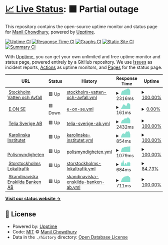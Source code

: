 # [📈 Live Status](https://keywordnew.github.io/stockholm-watchtower): <!--live status--> **🟧 Partial outage**

This repository contains the open-source uptime monitor and status page for [Manil Chowdhury](https://manil.xyz), powered by [Upptime](https://github.com/upptime/upptime).

[![Uptime CI](https://github.com/keywordnew/stockholm-watchtower/workflows/Uptime%20CI/badge.svg)](https://github.com/keywordnew/stockholm-watchtower/actions?query=workflow%3A%22Uptime+CI%22)
[![Response Time CI](https://github.com/keywordnew/stockholm-watchtower/workflows/Response%20Time%20CI/badge.svg)](https://github.com/keywordnew/stockholm-watchtower/actions?query=workflow%3A%22Response+Time+CI%22)
[![Graphs CI](https://github.com/keywordnew/stockholm-watchtower/workflows/Graphs%20CI/badge.svg)](https://github.com/keywordnew/stockholm-watchtower/actions?query=workflow%3A%22Graphs+CI%22)
[![Static Site CI](https://github.com/keywordnew/stockholm-watchtower/workflows/Static%20Site%20CI/badge.svg)](https://github.com/keywordnew/stockholm-watchtower/actions?query=workflow%3A%22Static+Site+CI%22)
[![Summary CI](https://github.com/keywordnew/stockholm-watchtower/workflows/Summary%20CI/badge.svg)](https://github.com/keywordnew/stockholm-watchtower/actions?query=workflow%3A%22Summary+CI%22)

With [Upptime](https://upptime.js.org), you can get your own unlimited and free uptime monitor and status page, powered entirely by a GitHub repository. We use [Issues](https://github.com/keywordnew/stockholm-watchtower/issues) as incident reports, [Actions](https://github.com/keywordnew/stockholm-watchtower/actions) as uptime monitors, and [Pages](https://keywordnew.github.io/stockholm-watchtower) for the status page.

<!--start: status pages-->
<!-- This summary is generated by Upptime (https://github.com/upptime/upptime) -->
<!-- Do not edit this manually, your changes will be overwritten -->
<!-- prettier-ignore -->
| URL | Status | History | Response Time | Uptime |
| --- | ------ | ------- | ------------- | ------ |
| <img alt="" src="https://nilspace.xyz/content/images/2023/05/water.png" height="13"> [Stockholm Vatten och Avfall](https://www.stockholmvattenochavfall.se/) | 🟩 Up | [stockholm-vatten-och-avfall.yml](https://github.com/keywordnew/stockholm-watchtower/commits/HEAD/history/stockholm-vatten-och-avfall.yml) | <details><summary><img alt="Response time graph" src="./graphs/stockholm-vatten-och-avfall/response-time-week.png" height="20"> 2316ms</summary><br><a href="https://keywordnew.github.io/stockholm-watchtower/history/stockholm-vatten-och-avfall"><img alt="Response time 2258" src="https://img.shields.io/endpoint?url=https%3A%2F%2Fraw.githubusercontent.com%2Fkeywordnew%2Fstockholm-watchtower%2FHEAD%2Fapi%2Fstockholm-vatten-och-avfall%2Fresponse-time.json"></a><br><a href="https://keywordnew.github.io/stockholm-watchtower/history/stockholm-vatten-och-avfall"><img alt="24-hour response time 1859" src="https://img.shields.io/endpoint?url=https%3A%2F%2Fraw.githubusercontent.com%2Fkeywordnew%2Fstockholm-watchtower%2FHEAD%2Fapi%2Fstockholm-vatten-och-avfall%2Fresponse-time-day.json"></a><br><a href="https://keywordnew.github.io/stockholm-watchtower/history/stockholm-vatten-och-avfall"><img alt="7-day response time 2316" src="https://img.shields.io/endpoint?url=https%3A%2F%2Fraw.githubusercontent.com%2Fkeywordnew%2Fstockholm-watchtower%2FHEAD%2Fapi%2Fstockholm-vatten-och-avfall%2Fresponse-time-week.json"></a><br><a href="https://keywordnew.github.io/stockholm-watchtower/history/stockholm-vatten-och-avfall"><img alt="30-day response time 2425" src="https://img.shields.io/endpoint?url=https%3A%2F%2Fraw.githubusercontent.com%2Fkeywordnew%2Fstockholm-watchtower%2FHEAD%2Fapi%2Fstockholm-vatten-och-avfall%2Fresponse-time-month.json"></a><br><a href="https://keywordnew.github.io/stockholm-watchtower/history/stockholm-vatten-och-avfall"><img alt="1-year response time 2224" src="https://img.shields.io/endpoint?url=https%3A%2F%2Fraw.githubusercontent.com%2Fkeywordnew%2Fstockholm-watchtower%2FHEAD%2Fapi%2Fstockholm-vatten-och-avfall%2Fresponse-time-year.json"></a></details> | <details><summary><a href="https://keywordnew.github.io/stockholm-watchtower/history/stockholm-vatten-och-avfall">100.00%</a></summary><a href="https://keywordnew.github.io/stockholm-watchtower/history/stockholm-vatten-och-avfall"><img alt="All-time uptime 99.98%" src="https://img.shields.io/endpoint?url=https%3A%2F%2Fraw.githubusercontent.com%2Fkeywordnew%2Fstockholm-watchtower%2FHEAD%2Fapi%2Fstockholm-vatten-och-avfall%2Fuptime.json"></a><br><a href="https://keywordnew.github.io/stockholm-watchtower/history/stockholm-vatten-och-avfall"><img alt="24-hour uptime 100.00%" src="https://img.shields.io/endpoint?url=https%3A%2F%2Fraw.githubusercontent.com%2Fkeywordnew%2Fstockholm-watchtower%2FHEAD%2Fapi%2Fstockholm-vatten-och-avfall%2Fuptime-day.json"></a><br><a href="https://keywordnew.github.io/stockholm-watchtower/history/stockholm-vatten-och-avfall"><img alt="7-day uptime 100.00%" src="https://img.shields.io/endpoint?url=https%3A%2F%2Fraw.githubusercontent.com%2Fkeywordnew%2Fstockholm-watchtower%2FHEAD%2Fapi%2Fstockholm-vatten-och-avfall%2Fuptime-week.json"></a><br><a href="https://keywordnew.github.io/stockholm-watchtower/history/stockholm-vatten-och-avfall"><img alt="30-day uptime 99.96%" src="https://img.shields.io/endpoint?url=https%3A%2F%2Fraw.githubusercontent.com%2Fkeywordnew%2Fstockholm-watchtower%2FHEAD%2Fapi%2Fstockholm-vatten-och-avfall%2Fuptime-month.json"></a><br><a href="https://keywordnew.github.io/stockholm-watchtower/history/stockholm-vatten-och-avfall"><img alt="1-year uptime 99.98%" src="https://img.shields.io/endpoint?url=https%3A%2F%2Fraw.githubusercontent.com%2Fkeywordnew%2Fstockholm-watchtower%2FHEAD%2Fapi%2Fstockholm-vatten-och-avfall%2Fuptime-year.json"></a></details>
| <img alt="" src="https://nilspace.xyz/content/images/2023/05/power-1.png" height="13"> [E.ON SE](https://www.eon.se/) | 🟥 Down | [e-on-se.yml](https://github.com/keywordnew/stockholm-watchtower/commits/HEAD/history/e-on-se.yml) | <details><summary><img alt="Response time graph" src="./graphs/e-on-se/response-time-week.png" height="20"> 161ms</summary><br><a href="https://keywordnew.github.io/stockholm-watchtower/history/e-on-se"><img alt="Response time 146" src="https://img.shields.io/endpoint?url=https%3A%2F%2Fraw.githubusercontent.com%2Fkeywordnew%2Fstockholm-watchtower%2FHEAD%2Fapi%2Fe-on-se%2Fresponse-time.json"></a><br><a href="https://keywordnew.github.io/stockholm-watchtower/history/e-on-se"><img alt="24-hour response time 169" src="https://img.shields.io/endpoint?url=https%3A%2F%2Fraw.githubusercontent.com%2Fkeywordnew%2Fstockholm-watchtower%2FHEAD%2Fapi%2Fe-on-se%2Fresponse-time-day.json"></a><br><a href="https://keywordnew.github.io/stockholm-watchtower/history/e-on-se"><img alt="7-day response time 161" src="https://img.shields.io/endpoint?url=https%3A%2F%2Fraw.githubusercontent.com%2Fkeywordnew%2Fstockholm-watchtower%2FHEAD%2Fapi%2Fe-on-se%2Fresponse-time-week.json"></a><br><a href="https://keywordnew.github.io/stockholm-watchtower/history/e-on-se"><img alt="30-day response time 158" src="https://img.shields.io/endpoint?url=https%3A%2F%2Fraw.githubusercontent.com%2Fkeywordnew%2Fstockholm-watchtower%2FHEAD%2Fapi%2Fe-on-se%2Fresponse-time-month.json"></a><br><a href="https://keywordnew.github.io/stockholm-watchtower/history/e-on-se"><img alt="1-year response time 145" src="https://img.shields.io/endpoint?url=https%3A%2F%2Fraw.githubusercontent.com%2Fkeywordnew%2Fstockholm-watchtower%2FHEAD%2Fapi%2Fe-on-se%2Fresponse-time-year.json"></a></details> | <details><summary><a href="https://keywordnew.github.io/stockholm-watchtower/history/e-on-se">0.00%</a></summary><a href="https://keywordnew.github.io/stockholm-watchtower/history/e-on-se"><img alt="All-time uptime 0.00%" src="https://img.shields.io/endpoint?url=https%3A%2F%2Fraw.githubusercontent.com%2Fkeywordnew%2Fstockholm-watchtower%2FHEAD%2Fapi%2Fe-on-se%2Fuptime.json"></a><br><a href="https://keywordnew.github.io/stockholm-watchtower/history/e-on-se"><img alt="24-hour uptime 0.00%" src="https://img.shields.io/endpoint?url=https%3A%2F%2Fraw.githubusercontent.com%2Fkeywordnew%2Fstockholm-watchtower%2FHEAD%2Fapi%2Fe-on-se%2Fuptime-day.json"></a><br><a href="https://keywordnew.github.io/stockholm-watchtower/history/e-on-se"><img alt="7-day uptime 0.00%" src="https://img.shields.io/endpoint?url=https%3A%2F%2Fraw.githubusercontent.com%2Fkeywordnew%2Fstockholm-watchtower%2FHEAD%2Fapi%2Fe-on-se%2Fuptime-week.json"></a><br><a href="https://keywordnew.github.io/stockholm-watchtower/history/e-on-se"><img alt="30-day uptime 0.00%" src="https://img.shields.io/endpoint?url=https%3A%2F%2Fraw.githubusercontent.com%2Fkeywordnew%2Fstockholm-watchtower%2FHEAD%2Fapi%2Fe-on-se%2Fuptime-month.json"></a><br><a href="https://keywordnew.github.io/stockholm-watchtower/history/e-on-se"><img alt="1-year uptime 0.00%" src="https://img.shields.io/endpoint?url=https%3A%2F%2Fraw.githubusercontent.com%2Fkeywordnew%2Fstockholm-watchtower%2FHEAD%2Fapi%2Fe-on-se%2Fuptime-year.json"></a></details>
| <img alt="" src="https://nilspace.xyz/content/images/2023/05/communication.png" height="13"> [Telia Sverige AB](https://www.telia.se/privat/mitt-telia) | 🟩 Up | [telia-sverige-ab.yml](https://github.com/keywordnew/stockholm-watchtower/commits/HEAD/history/telia-sverige-ab.yml) | <details><summary><img alt="Response time graph" src="./graphs/telia-sverige-ab/response-time-week.png" height="20"> 2432ms</summary><br><a href="https://keywordnew.github.io/stockholm-watchtower/history/telia-sverige-ab"><img alt="Response time 2594" src="https://img.shields.io/endpoint?url=https%3A%2F%2Fraw.githubusercontent.com%2Fkeywordnew%2Fstockholm-watchtower%2FHEAD%2Fapi%2Ftelia-sverige-ab%2Fresponse-time.json"></a><br><a href="https://keywordnew.github.io/stockholm-watchtower/history/telia-sverige-ab"><img alt="24-hour response time 1858" src="https://img.shields.io/endpoint?url=https%3A%2F%2Fraw.githubusercontent.com%2Fkeywordnew%2Fstockholm-watchtower%2FHEAD%2Fapi%2Ftelia-sverige-ab%2Fresponse-time-day.json"></a><br><a href="https://keywordnew.github.io/stockholm-watchtower/history/telia-sverige-ab"><img alt="7-day response time 2432" src="https://img.shields.io/endpoint?url=https%3A%2F%2Fraw.githubusercontent.com%2Fkeywordnew%2Fstockholm-watchtower%2FHEAD%2Fapi%2Ftelia-sverige-ab%2Fresponse-time-week.json"></a><br><a href="https://keywordnew.github.io/stockholm-watchtower/history/telia-sverige-ab"><img alt="30-day response time 2513" src="https://img.shields.io/endpoint?url=https%3A%2F%2Fraw.githubusercontent.com%2Fkeywordnew%2Fstockholm-watchtower%2FHEAD%2Fapi%2Ftelia-sverige-ab%2Fresponse-time-month.json"></a><br><a href="https://keywordnew.github.io/stockholm-watchtower/history/telia-sverige-ab"><img alt="1-year response time 2455" src="https://img.shields.io/endpoint?url=https%3A%2F%2Fraw.githubusercontent.com%2Fkeywordnew%2Fstockholm-watchtower%2FHEAD%2Fapi%2Ftelia-sverige-ab%2Fresponse-time-year.json"></a></details> | <details><summary><a href="https://keywordnew.github.io/stockholm-watchtower/history/telia-sverige-ab">100.00%</a></summary><a href="https://keywordnew.github.io/stockholm-watchtower/history/telia-sverige-ab"><img alt="All-time uptime 99.69%" src="https://img.shields.io/endpoint?url=https%3A%2F%2Fraw.githubusercontent.com%2Fkeywordnew%2Fstockholm-watchtower%2FHEAD%2Fapi%2Ftelia-sverige-ab%2Fuptime.json"></a><br><a href="https://keywordnew.github.io/stockholm-watchtower/history/telia-sverige-ab"><img alt="24-hour uptime 100.00%" src="https://img.shields.io/endpoint?url=https%3A%2F%2Fraw.githubusercontent.com%2Fkeywordnew%2Fstockholm-watchtower%2FHEAD%2Fapi%2Ftelia-sverige-ab%2Fuptime-day.json"></a><br><a href="https://keywordnew.github.io/stockholm-watchtower/history/telia-sverige-ab"><img alt="7-day uptime 100.00%" src="https://img.shields.io/endpoint?url=https%3A%2F%2Fraw.githubusercontent.com%2Fkeywordnew%2Fstockholm-watchtower%2FHEAD%2Fapi%2Ftelia-sverige-ab%2Fuptime-week.json"></a><br><a href="https://keywordnew.github.io/stockholm-watchtower/history/telia-sverige-ab"><img alt="30-day uptime 100.00%" src="https://img.shields.io/endpoint?url=https%3A%2F%2Fraw.githubusercontent.com%2Fkeywordnew%2Fstockholm-watchtower%2FHEAD%2Fapi%2Ftelia-sverige-ab%2Fuptime-month.json"></a><br><a href="https://keywordnew.github.io/stockholm-watchtower/history/telia-sverige-ab"><img alt="1-year uptime 99.62%" src="https://img.shields.io/endpoint?url=https%3A%2F%2Fraw.githubusercontent.com%2Fkeywordnew%2Fstockholm-watchtower%2FHEAD%2Fapi%2Ftelia-sverige-ab%2Fuptime-year.json"></a></details>
| <img alt="" src="https://nilspace.xyz/content/images/2023/05/hospital.png" height="13"> [Karolinska Institutet](https://www.karolinska.se/) | 🟩 Up | [karolinska-institutet.yml](https://github.com/keywordnew/stockholm-watchtower/commits/HEAD/history/karolinska-institutet.yml) | <details><summary><img alt="Response time graph" src="./graphs/karolinska-institutet/response-time-week.png" height="20"> 854ms</summary><br><a href="https://keywordnew.github.io/stockholm-watchtower/history/karolinska-institutet"><img alt="Response time 538" src="https://img.shields.io/endpoint?url=https%3A%2F%2Fraw.githubusercontent.com%2Fkeywordnew%2Fstockholm-watchtower%2FHEAD%2Fapi%2Fkarolinska-institutet%2Fresponse-time.json"></a><br><a href="https://keywordnew.github.io/stockholm-watchtower/history/karolinska-institutet"><img alt="24-hour response time 547" src="https://img.shields.io/endpoint?url=https%3A%2F%2Fraw.githubusercontent.com%2Fkeywordnew%2Fstockholm-watchtower%2FHEAD%2Fapi%2Fkarolinska-institutet%2Fresponse-time-day.json"></a><br><a href="https://keywordnew.github.io/stockholm-watchtower/history/karolinska-institutet"><img alt="7-day response time 854" src="https://img.shields.io/endpoint?url=https%3A%2F%2Fraw.githubusercontent.com%2Fkeywordnew%2Fstockholm-watchtower%2FHEAD%2Fapi%2Fkarolinska-institutet%2Fresponse-time-week.json"></a><br><a href="https://keywordnew.github.io/stockholm-watchtower/history/karolinska-institutet"><img alt="30-day response time 841" src="https://img.shields.io/endpoint?url=https%3A%2F%2Fraw.githubusercontent.com%2Fkeywordnew%2Fstockholm-watchtower%2FHEAD%2Fapi%2Fkarolinska-institutet%2Fresponse-time-month.json"></a><br><a href="https://keywordnew.github.io/stockholm-watchtower/history/karolinska-institutet"><img alt="1-year response time 586" src="https://img.shields.io/endpoint?url=https%3A%2F%2Fraw.githubusercontent.com%2Fkeywordnew%2Fstockholm-watchtower%2FHEAD%2Fapi%2Fkarolinska-institutet%2Fresponse-time-year.json"></a></details> | <details><summary><a href="https://keywordnew.github.io/stockholm-watchtower/history/karolinska-institutet">100.00%</a></summary><a href="https://keywordnew.github.io/stockholm-watchtower/history/karolinska-institutet"><img alt="All-time uptime 58.78%" src="https://img.shields.io/endpoint?url=https%3A%2F%2Fraw.githubusercontent.com%2Fkeywordnew%2Fstockholm-watchtower%2FHEAD%2Fapi%2Fkarolinska-institutet%2Fuptime.json"></a><br><a href="https://keywordnew.github.io/stockholm-watchtower/history/karolinska-institutet"><img alt="24-hour uptime 100.00%" src="https://img.shields.io/endpoint?url=https%3A%2F%2Fraw.githubusercontent.com%2Fkeywordnew%2Fstockholm-watchtower%2FHEAD%2Fapi%2Fkarolinska-institutet%2Fuptime-day.json"></a><br><a href="https://keywordnew.github.io/stockholm-watchtower/history/karolinska-institutet"><img alt="7-day uptime 100.00%" src="https://img.shields.io/endpoint?url=https%3A%2F%2Fraw.githubusercontent.com%2Fkeywordnew%2Fstockholm-watchtower%2FHEAD%2Fapi%2Fkarolinska-institutet%2Fuptime-week.json"></a><br><a href="https://keywordnew.github.io/stockholm-watchtower/history/karolinska-institutet"><img alt="30-day uptime 100.00%" src="https://img.shields.io/endpoint?url=https%3A%2F%2Fraw.githubusercontent.com%2Fkeywordnew%2Fstockholm-watchtower%2FHEAD%2Fapi%2Fkarolinska-institutet%2Fuptime-month.json"></a><br><a href="https://keywordnew.github.io/stockholm-watchtower/history/karolinska-institutet"><img alt="1-year uptime 65.78%" src="https://img.shields.io/endpoint?url=https%3A%2F%2Fraw.githubusercontent.com%2Fkeywordnew%2Fstockholm-watchtower%2FHEAD%2Fapi%2Fkarolinska-institutet%2Fuptime-year.json"></a></details>
| <img alt="" src="https://nilspace.xyz/content/images/2023/05/emergency.png" height="13"> [Polismyndigheten](https://polisen.se/utsatt-for-brott/polisanmalan/) | 🟩 Up | [polismyndigheten.yml](https://github.com/keywordnew/stockholm-watchtower/commits/HEAD/history/polismyndigheten.yml) | <details><summary><img alt="Response time graph" src="./graphs/polismyndigheten/response-time-week.png" height="20"> 1079ms</summary><br><a href="https://keywordnew.github.io/stockholm-watchtower/history/polismyndigheten"><img alt="Response time 935" src="https://img.shields.io/endpoint?url=https%3A%2F%2Fraw.githubusercontent.com%2Fkeywordnew%2Fstockholm-watchtower%2FHEAD%2Fapi%2Fpolismyndigheten%2Fresponse-time.json"></a><br><a href="https://keywordnew.github.io/stockholm-watchtower/history/polismyndigheten"><img alt="24-hour response time 1233" src="https://img.shields.io/endpoint?url=https%3A%2F%2Fraw.githubusercontent.com%2Fkeywordnew%2Fstockholm-watchtower%2FHEAD%2Fapi%2Fpolismyndigheten%2Fresponse-time-day.json"></a><br><a href="https://keywordnew.github.io/stockholm-watchtower/history/polismyndigheten"><img alt="7-day response time 1079" src="https://img.shields.io/endpoint?url=https%3A%2F%2Fraw.githubusercontent.com%2Fkeywordnew%2Fstockholm-watchtower%2FHEAD%2Fapi%2Fpolismyndigheten%2Fresponse-time-week.json"></a><br><a href="https://keywordnew.github.io/stockholm-watchtower/history/polismyndigheten"><img alt="30-day response time 1022" src="https://img.shields.io/endpoint?url=https%3A%2F%2Fraw.githubusercontent.com%2Fkeywordnew%2Fstockholm-watchtower%2FHEAD%2Fapi%2Fpolismyndigheten%2Fresponse-time-month.json"></a><br><a href="https://keywordnew.github.io/stockholm-watchtower/history/polismyndigheten"><img alt="1-year response time 962" src="https://img.shields.io/endpoint?url=https%3A%2F%2Fraw.githubusercontent.com%2Fkeywordnew%2Fstockholm-watchtower%2FHEAD%2Fapi%2Fpolismyndigheten%2Fresponse-time-year.json"></a></details> | <details><summary><a href="https://keywordnew.github.io/stockholm-watchtower/history/polismyndigheten">100.00%</a></summary><a href="https://keywordnew.github.io/stockholm-watchtower/history/polismyndigheten"><img alt="All-time uptime 98.68%" src="https://img.shields.io/endpoint?url=https%3A%2F%2Fraw.githubusercontent.com%2Fkeywordnew%2Fstockholm-watchtower%2FHEAD%2Fapi%2Fpolismyndigheten%2Fuptime.json"></a><br><a href="https://keywordnew.github.io/stockholm-watchtower/history/polismyndigheten"><img alt="24-hour uptime 100.00%" src="https://img.shields.io/endpoint?url=https%3A%2F%2Fraw.githubusercontent.com%2Fkeywordnew%2Fstockholm-watchtower%2FHEAD%2Fapi%2Fpolismyndigheten%2Fuptime-day.json"></a><br><a href="https://keywordnew.github.io/stockholm-watchtower/history/polismyndigheten"><img alt="7-day uptime 100.00%" src="https://img.shields.io/endpoint?url=https%3A%2F%2Fraw.githubusercontent.com%2Fkeywordnew%2Fstockholm-watchtower%2FHEAD%2Fapi%2Fpolismyndigheten%2Fuptime-week.json"></a><br><a href="https://keywordnew.github.io/stockholm-watchtower/history/polismyndigheten"><img alt="30-day uptime 100.00%" src="https://img.shields.io/endpoint?url=https%3A%2F%2Fraw.githubusercontent.com%2Fkeywordnew%2Fstockholm-watchtower%2FHEAD%2Fapi%2Fpolismyndigheten%2Fuptime-month.json"></a><br><a href="https://keywordnew.github.io/stockholm-watchtower/history/polismyndigheten"><img alt="1-year uptime 99.92%" src="https://img.shields.io/endpoint?url=https%3A%2F%2Fraw.githubusercontent.com%2Fkeywordnew%2Fstockholm-watchtower%2FHEAD%2Fapi%2Fpolismyndigheten%2Fuptime-year.json"></a></details>
| <img alt="" src="https://nilspace.xyz/content/images/2023/05/transportation-1.png" height="13"> [Storstockholms Lokaltrafik](https://sl.se/privat/min-profil) | 🟩 Up | [storstockholms-lokaltrafik.yml](https://github.com/keywordnew/stockholm-watchtower/commits/HEAD/history/storstockholms-lokaltrafik.yml) | <details><summary><img alt="Response time graph" src="./graphs/storstockholms-lokaltrafik/response-time-week.png" height="20"> 684ms</summary><br><a href="https://keywordnew.github.io/stockholm-watchtower/history/storstockholms-lokaltrafik"><img alt="Response time 1091" src="https://img.shields.io/endpoint?url=https%3A%2F%2Fraw.githubusercontent.com%2Fkeywordnew%2Fstockholm-watchtower%2FHEAD%2Fapi%2Fstorstockholms-lokaltrafik%2Fresponse-time.json"></a><br><a href="https://keywordnew.github.io/stockholm-watchtower/history/storstockholms-lokaltrafik"><img alt="24-hour response time 666" src="https://img.shields.io/endpoint?url=https%3A%2F%2Fraw.githubusercontent.com%2Fkeywordnew%2Fstockholm-watchtower%2FHEAD%2Fapi%2Fstorstockholms-lokaltrafik%2Fresponse-time-day.json"></a><br><a href="https://keywordnew.github.io/stockholm-watchtower/history/storstockholms-lokaltrafik"><img alt="7-day response time 684" src="https://img.shields.io/endpoint?url=https%3A%2F%2Fraw.githubusercontent.com%2Fkeywordnew%2Fstockholm-watchtower%2FHEAD%2Fapi%2Fstorstockholms-lokaltrafik%2Fresponse-time-week.json"></a><br><a href="https://keywordnew.github.io/stockholm-watchtower/history/storstockholms-lokaltrafik"><img alt="30-day response time 757" src="https://img.shields.io/endpoint?url=https%3A%2F%2Fraw.githubusercontent.com%2Fkeywordnew%2Fstockholm-watchtower%2FHEAD%2Fapi%2Fstorstockholms-lokaltrafik%2Fresponse-time-month.json"></a><br><a href="https://keywordnew.github.io/stockholm-watchtower/history/storstockholms-lokaltrafik"><img alt="1-year response time 937" src="https://img.shields.io/endpoint?url=https%3A%2F%2Fraw.githubusercontent.com%2Fkeywordnew%2Fstockholm-watchtower%2FHEAD%2Fapi%2Fstorstockholms-lokaltrafik%2Fresponse-time-year.json"></a></details> | <details><summary><a href="https://keywordnew.github.io/stockholm-watchtower/history/storstockholms-lokaltrafik">84.73%</a></summary><a href="https://keywordnew.github.io/stockholm-watchtower/history/storstockholms-lokaltrafik"><img alt="All-time uptime 98.18%" src="https://img.shields.io/endpoint?url=https%3A%2F%2Fraw.githubusercontent.com%2Fkeywordnew%2Fstockholm-watchtower%2FHEAD%2Fapi%2Fstorstockholms-lokaltrafik%2Fuptime.json"></a><br><a href="https://keywordnew.github.io/stockholm-watchtower/history/storstockholms-lokaltrafik"><img alt="24-hour uptime 79.54%" src="https://img.shields.io/endpoint?url=https%3A%2F%2Fraw.githubusercontent.com%2Fkeywordnew%2Fstockholm-watchtower%2FHEAD%2Fapi%2Fstorstockholms-lokaltrafik%2Fuptime-day.json"></a><br><a href="https://keywordnew.github.io/stockholm-watchtower/history/storstockholms-lokaltrafik"><img alt="7-day uptime 84.73%" src="https://img.shields.io/endpoint?url=https%3A%2F%2Fraw.githubusercontent.com%2Fkeywordnew%2Fstockholm-watchtower%2FHEAD%2Fapi%2Fstorstockholms-lokaltrafik%2Fuptime-week.json"></a><br><a href="https://keywordnew.github.io/stockholm-watchtower/history/storstockholms-lokaltrafik"><img alt="30-day uptime 96.44%" src="https://img.shields.io/endpoint?url=https%3A%2F%2Fraw.githubusercontent.com%2Fkeywordnew%2Fstockholm-watchtower%2FHEAD%2Fapi%2Fstorstockholms-lokaltrafik%2Fuptime-month.json"></a><br><a href="https://keywordnew.github.io/stockholm-watchtower/history/storstockholms-lokaltrafik"><img alt="1-year uptime 98.12%" src="https://img.shields.io/endpoint?url=https%3A%2F%2Fraw.githubusercontent.com%2Fkeywordnew%2Fstockholm-watchtower%2FHEAD%2Fapi%2Fstorstockholms-lokaltrafik%2Fuptime-year.json"></a></details>
| <img alt="" src="https://nilspace.xyz/content/images/2023/05/payment.png" height="13"> [Skandinaviska Enskilda Banken AB](https://seb.se/) | 🟩 Up | [skandinaviska-enskilda-banken-ab.yml](https://github.com/keywordnew/stockholm-watchtower/commits/HEAD/history/skandinaviska-enskilda-banken-ab.yml) | <details><summary><img alt="Response time graph" src="./graphs/skandinaviska-enskilda-banken-ab/response-time-week.png" height="20"> 711ms</summary><br><a href="https://keywordnew.github.io/stockholm-watchtower/history/skandinaviska-enskilda-banken-ab"><img alt="Response time 755" src="https://img.shields.io/endpoint?url=https%3A%2F%2Fraw.githubusercontent.com%2Fkeywordnew%2Fstockholm-watchtower%2FHEAD%2Fapi%2Fskandinaviska-enskilda-banken-ab%2Fresponse-time.json"></a><br><a href="https://keywordnew.github.io/stockholm-watchtower/history/skandinaviska-enskilda-banken-ab"><img alt="24-hour response time 600" src="https://img.shields.io/endpoint?url=https%3A%2F%2Fraw.githubusercontent.com%2Fkeywordnew%2Fstockholm-watchtower%2FHEAD%2Fapi%2Fskandinaviska-enskilda-banken-ab%2Fresponse-time-day.json"></a><br><a href="https://keywordnew.github.io/stockholm-watchtower/history/skandinaviska-enskilda-banken-ab"><img alt="7-day response time 711" src="https://img.shields.io/endpoint?url=https%3A%2F%2Fraw.githubusercontent.com%2Fkeywordnew%2Fstockholm-watchtower%2FHEAD%2Fapi%2Fskandinaviska-enskilda-banken-ab%2Fresponse-time-week.json"></a><br><a href="https://keywordnew.github.io/stockholm-watchtower/history/skandinaviska-enskilda-banken-ab"><img alt="30-day response time 724" src="https://img.shields.io/endpoint?url=https%3A%2F%2Fraw.githubusercontent.com%2Fkeywordnew%2Fstockholm-watchtower%2FHEAD%2Fapi%2Fskandinaviska-enskilda-banken-ab%2Fresponse-time-month.json"></a><br><a href="https://keywordnew.github.io/stockholm-watchtower/history/skandinaviska-enskilda-banken-ab"><img alt="1-year response time 729" src="https://img.shields.io/endpoint?url=https%3A%2F%2Fraw.githubusercontent.com%2Fkeywordnew%2Fstockholm-watchtower%2FHEAD%2Fapi%2Fskandinaviska-enskilda-banken-ab%2Fresponse-time-year.json"></a></details> | <details><summary><a href="https://keywordnew.github.io/stockholm-watchtower/history/skandinaviska-enskilda-banken-ab">100.00%</a></summary><a href="https://keywordnew.github.io/stockholm-watchtower/history/skandinaviska-enskilda-banken-ab"><img alt="All-time uptime 99.58%" src="https://img.shields.io/endpoint?url=https%3A%2F%2Fraw.githubusercontent.com%2Fkeywordnew%2Fstockholm-watchtower%2FHEAD%2Fapi%2Fskandinaviska-enskilda-banken-ab%2Fuptime.json"></a><br><a href="https://keywordnew.github.io/stockholm-watchtower/history/skandinaviska-enskilda-banken-ab"><img alt="24-hour uptime 100.00%" src="https://img.shields.io/endpoint?url=https%3A%2F%2Fraw.githubusercontent.com%2Fkeywordnew%2Fstockholm-watchtower%2FHEAD%2Fapi%2Fskandinaviska-enskilda-banken-ab%2Fuptime-day.json"></a><br><a href="https://keywordnew.github.io/stockholm-watchtower/history/skandinaviska-enskilda-banken-ab"><img alt="7-day uptime 100.00%" src="https://img.shields.io/endpoint?url=https%3A%2F%2Fraw.githubusercontent.com%2Fkeywordnew%2Fstockholm-watchtower%2FHEAD%2Fapi%2Fskandinaviska-enskilda-banken-ab%2Fuptime-week.json"></a><br><a href="https://keywordnew.github.io/stockholm-watchtower/history/skandinaviska-enskilda-banken-ab"><img alt="30-day uptime 100.00%" src="https://img.shields.io/endpoint?url=https%3A%2F%2Fraw.githubusercontent.com%2Fkeywordnew%2Fstockholm-watchtower%2FHEAD%2Fapi%2Fskandinaviska-enskilda-banken-ab%2Fuptime-month.json"></a><br><a href="https://keywordnew.github.io/stockholm-watchtower/history/skandinaviska-enskilda-banken-ab"><img alt="1-year uptime 99.97%" src="https://img.shields.io/endpoint?url=https%3A%2F%2Fraw.githubusercontent.com%2Fkeywordnew%2Fstockholm-watchtower%2FHEAD%2Fapi%2Fskandinaviska-enskilda-banken-ab%2Fuptime-year.json"></a></details>

<!--end: status pages-->

[**Visit our status website →**](https://keywordnew.github.io/stockholm-watchtower)

## 📄 License

- Powered by: [Upptime](https://github.com/upptime/upptime)
- Code: [MIT](./LICENSE) © [Manil Chowdhury](https://manil.xyz)
- Data in the `./history` directory: [Open Database License](https://opendatacommons.org/licenses/odbl/1-0/)
